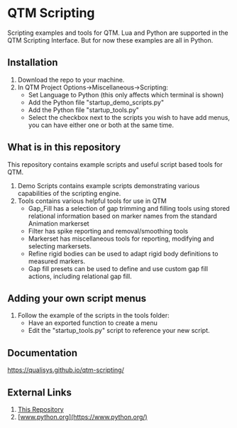# QTM Scripting
Scripting examples and tools for QTM.  Lua and Python are supported in the QTM Scripting Interface.  But for now these examples are all in Python.
## Installation
1. Download the repo to your machine.
2. In QTM Project Options->Miscellaneous->Scripting:
    - Set Language to Python (this only affects which terminal is shown)
    - Add the Python file "startup_demo_scripts.py"
    - Add the Python file "startup_tools.py"
    - Select the checkbox next to the scripts you wish to have add menus, you can have either one or both at the same time.

## What is in this repository
This repository contains example scripts and useful script based tools for QTM.
1. Demo Scripts contains example scripts demonstrating various capabilities of the scripting engine.
2. Tools contains various helpful tools for use in QTM
    - Gap_Fill has a selection of gap trimming and filling tools using stored relational information based on marker names from the standard Animation markerset
    - Filter has spike reporting and removal/smoothing tools
    - Markerset has miscellaneous tools for reporting, modifying and selecting markersets.
    - Refine rigid bodies can be used to adapt rigid body definitions to measured markers.
    - Gap fill presets can be used to define and use custom gap fill actions, including relational gap fill.
## Adding your own script menus
1. Follow the example of the scripts in the tools folder:
    - Have an exported function to create a menu
    - Edit the "startup_tools.py" script to reference your new script.
    
## Documentation
https://qualisys.github.io/qtm-scripting/

## External Links
1. [This Repository](https://github.com/qualisys/qtm-scripting.git)
2. [www.python.org](https://www.python.org/)




